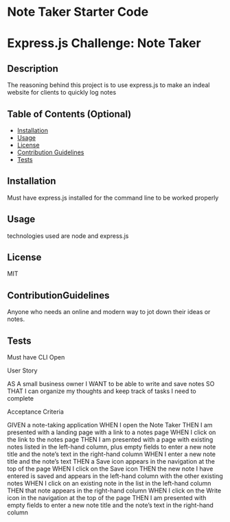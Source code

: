 # Note Taker Starter Code

# Express.js Challenge: Note Taker
  ## Description
  The reasoning behind this project is to use express.js to make an indeal website for clients to quickly log notes

  ## Table of Contents (Optional)
  
  - [Installation](#installation)
  - [Usage](#usage)
  - [License](#license)
  - [Contribution Guidelines](#contributionguidelines)
  - [Tests](#tests)
  
## Installation
  Must have express.js installed for the command line to be worked properly 

## Usage
  technologies used are node and express.js
 
 ## License
  MIT

 ## ContributionGuidelines
  Anyone who needs an online and modern way to jot down their ideas or notes.

  ## Tests
  Must have CLI Open 
  



User Story

AS A small business owner
I WANT to be able to write and save notes
SO THAT I can organize my thoughts and keep track of tasks I need to complete


Acceptance Criteria

GIVEN a note-taking application
WHEN I open the Note Taker
THEN I am presented with a landing page with a link to a notes page
WHEN I click on the link to the notes page
THEN I am presented with a page with existing notes listed in the left-hand column, plus empty fields to enter a new note title and the note’s text in the right-hand column
WHEN I enter a new note title and the note’s text
THEN a Save icon appears in the navigation at the top of the page
WHEN I click on the Save icon
THEN the new note I have entered is saved and appears in the left-hand column with the other existing notes
WHEN I click on an existing note in the list in the left-hand column
THEN that note appears in the right-hand column
WHEN I click on the Write icon in the navigation at the top of the page
THEN I am presented with empty fields to enter a new note title and the note’s text in the right-hand column


